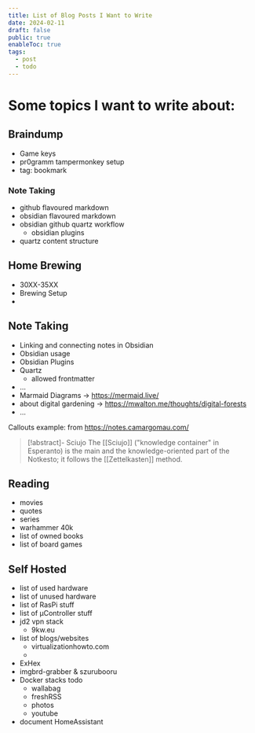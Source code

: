 ```yaml
---
title: List of Blog Posts I Want to Write
date: 2024-02-11
draft: false
public: true
enableToc: true
tags:
  - post
  - todo
---
```

 
# Some topics I want to write about:

## Braindump
- Game keys
- pr0gramm tampermonkey setup
- tag: bookmark

### Note Taking
- github flavoured markdown
- obsidian flavoured markdown
- obsidian github quartz workflow
   - obsidian plugins
- quartz content structure

## Home Brewing
- 30XX-35XX
- Brewing Setup
- 

## Note Taking

- Linking and connecting notes in Obsidian
- Obsidian usage
- Obsidian Plugins
- Quartz
	- allowed frontmatter
- ...
- Marmaid Diagrams -> https://mermaid.live/
- about digital gardening -> https://mwalton.me/thoughts/digital-forests
- ...

Callouts example: from https://notes.camargomau.com/

> [!abstract]- Sciujo
> The [[Sciujo]] ("knowledge container" in Esperanto) is the main and the knowledge-oriented part of the Notkesto; it follows the [[Zettelkasten]] method.

## Reading
- movies
- quotes
- series
- warhammer 40k
- list of owned books
- list of board games

## Self Hosted
- list of used hardware
- list of unused hardware
- list of RasPi stuff
- list of µController stuff
- jd2 vpn stack
   - 9kw.eu
- list of blogs/websites
   - virtualizationhowto.com
   - 
- ExHex
- imgbrd-grabber & szurubooru
- Docker stacks todo
   - wallabag
   - freshRSS
   - photos
   - youtube
- document HomeAssistant

